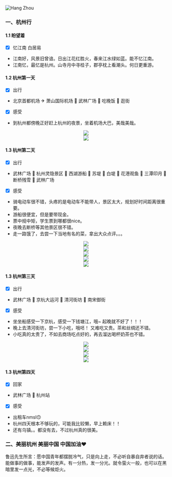 <!-- ---
title: 杭州行
date: 2019-10-07
tags: 
    - 旅行
categories: 旅行
keywords: [旅行]
description: 杭州行
top_img: # 除非特定需要，可以不写
comments: # 是否显示评论 除非设置false,可以不写
cover: https://i.loli.net/2019/10/07/POj7aM49A2XmRtE.jpg # 缩略图
toc: # 章节目录 除非特定文章设置，可以不写
toc_number: # 是否显示toc数字 除非特定文章设置，可以不写
copyright: # 是否显示版权 除非特定文章设置，可以不写
--- -->

![Hang Zhou](https://i.loli.net/2019/10/07/5bfHjQNKFJ7BL84.jpg)

### 一、杭州行

#### 1.1 盼望着
- [x] 忆江南 白居易
* 江南好，风景旧曾谙。日出江花红胜火，春来江水绿如蓝。能不忆江南。
* 江南忆，最忆是杭州。山寺月中寻桂子，郡亭枕上看潮头。何日更重游。

#### 1.2 杭州第一天
- [x] 出行
* 北京首都机场 ✈ 萧山国际机场 🚌 武林广场 🥂 吃晚饭 🛒 逛街
- [x] 感受
* 到杭州都傍晚正好赶上杭州的夜景，坐着机场大巴，美哉美哉。

<div align=center><img src="https://i.loli.net/2019/10/08/57VLTno6l4pEbtU.jpg"/></div>
<div align=center><img src="https://i.loli.net/2019/10/08/IQCpXace7OWsAhn.jpg"/></div>

#### 1.3 杭州第二天
- [x] 出行
* 武林广场 🚩 杭州灵隐景区 🚩 西湖游船 🚩 苏堤 🚩 白堤 🚩 花港观鱼 🚩 三潭印月 🚩 断桥残雪 🥂 武林广场
- [x] 感受
* 骑电动车很不错，头疼的是电动车不能带人，景区太大，规划好时间距离很重要。
* 游船很便宜，但是要带现金。
* 票中规中矩，学生票到哪都很nice。
* 夜晚去断桥等其他景区很不错。
* 走一路饿了，去尝一下当地有名的菜，拿出大众点评。。。

<div align=center><img src="https://i.loli.net/2019/10/08/wBoc4T9mGjtr1zF.jpg"/></div>
<div align=center><img src="https://i.loli.net/2019/10/08/qvPTIxEcUi6en3S.jpg"/></div>
<div align=center><img src="https://i.loli.net/2019/10/08/eAi2WmOHxg56wsh.jpg"/></div>
<div align=center><img src="https://i.loli.net/2019/10/08/rhoQNS6BsTDc3me.jpg"/></div>
<div align=center><img src="https://i.loli.net/2019/10/08/zCvKi34n8TUPpq2.jpg"/></div>

#### 1.3 杭州第三天
- [x] 出行
* 武林广场 🚩 京杭大运河 🍗 清河街坊 🥓 南宋御街
- [x] 感受
* 坐坐船感受一下京杭，感受一下钱塘江，哦~ 起晚就不好了！！！
* 晚上去清河街坊，尝一下小吃，哦呸！ 又难吃又贵。茶和丝绸还不错。
* 小吃真的太贵了，不如去商场吃点好的，再去溜达喝杯奶茶也不错。

<div align=center><img src="https://i.loli.net/2019/10/08/TOaiRh7YulWgbPE.jpg"/></div>
<div align=center><img src="https://i.loli.net/2019/10/08/z9dg147MpLSOeNi.jpg"/></div>
<div align=center><img src="https://i.loli.net/2019/10/08/aPpVwYOQBtysNz2.jpg"/></div>
<div align=center><img src="https://i.loli.net/2019/10/08/3CZ1vHcFMufYQLz.jpg"/></div>

#### 1.3 杭州第四天
- [x] 回家
* 武林广场 🚕 杭州站
- [x] 感受
* 出租车nmsl🙃
* 杭州四天根本不够玩的，可能我比较懒，早上赖床！！
* 还有乌镇。。都没有去，不过杭州真的很美。

### 二、美丽杭州 美丽中国 中国加油❤ 
鲁迅先生所言：愿中国青年都摆脱冷气，只是向上走，不必听自暴自弃者说的话。
能做事的做事，能发声的发声。有一分热，发一分光。就令萤火一般，也可以在黑暗里发一点光，不必等候炬火。



<br>
<br>
<br>
<br>
<br>